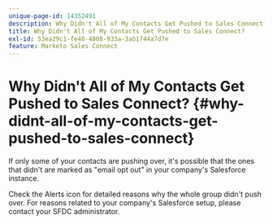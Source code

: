 ```yaml
---
unique-page-id: 14352491
description: Why Didn't All of My Contacts Get Pushed to Sales Connect? - Marketo Docs - Product Documentation
title: Why Didn't All of My Contacts Get Pushed to Sales Connect?
exl-id: 53ea29c1-fe48-4808-933a-3ab1744a7d7e
feature: Marketo Sales Connect
---
```

# Why Didn't All of My Contacts Get Pushed to Sales Connect? {#why-didnt-all-of-my-contacts-get-pushed-to-sales-connect}

If only some of your contacts are pushing over, it's possible that the ones that didn't are marked as "email opt out" in your company's Salesforce instance.

Check the Alerts icon for detailed reasons why the whole group didn't push over. For reasons related to your company's Salesforce setup, please contact your SFDC administrator.
